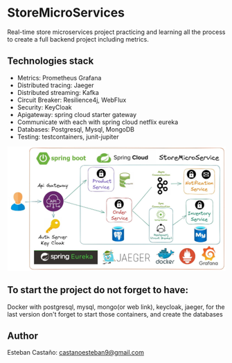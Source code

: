 # StoreMicroServices
Real-time store microservices project practicing and learning all the process to create a full backend project including metrics.

## Technologies stack
* Metrics: Prometheus Grafana
* Distributed tracing: Jaeger
* Distributed streaming: Kafka
* Circuit Breaker: Resilience4j, WebFlux
* Security: KeyCloak
* Apigateway: spring cloud starter gateway
* Communicate with each with spring cloud netflix eureka
* Databases: Postgresql, Mysql, MongoDB
* Testing: testcontainers, junit-jupiter

<img src="https://github.com/JEstebanDev/StoreMicroServices/blob/main/version-images/Final.jpg" alt="architecture design" title="Architecture Design">

## To start the project do not forget to have:
Docker with postgresql, mysql, mongo(or web link), keycloak, jaeger, for the last version don't forget to start those containers, and create the databases

## Author
Esteban Castaño: <castanoesteban9@gmail.com>
